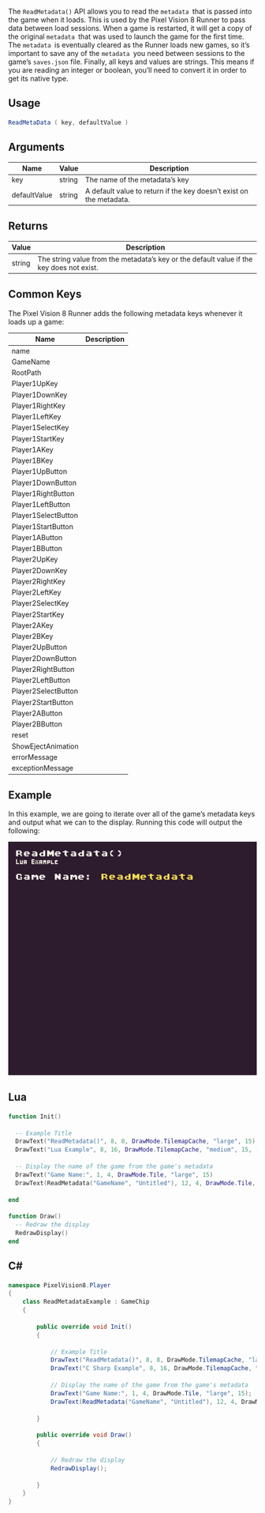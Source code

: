 The `ReadMetadata()` API allows you to read the `metadata `that is passed into the game when it loads. This is used by the Pixel Vision 8 Runner to pass data between load sessions. When a game is restarted, it will get a copy of the original `metadata `that was used to launch the game for the first time. The `metadata `is eventually cleared as the Runner loads new games, so it’s important to save any of the `metadata `you need between sessions to the game’s `saves.json` file. Finally, all keys and values are strings. This means if you are reading an integer or boolean, you’ll need to convert it in order to get its native type.

## Usage

```csharp
ReadMetaData ( key, defaultValue )
```

## Arguments

| Name         | Value  | Description                                                          |
|--------------|--------|----------------------------------------------------------------------|
| key          | string | The name of the metadata’s key                                       |
| defaultValue | string | A default value to return if the key doesn’t exist on the metadata\. |

## Returns

| Value  | Description                                                                               |
|--------|-------------------------------------------------------------------------------------------|
| string | The string value from the metadata’s key or the default value if the key does not exist\. |

## Common Keys

The Pixel Vision 8 Runner adds the following metadata keys whenever it loads up a game:

| Name                | Description |
|---------------------|-------------|
| name                |             |
| GameName            |             |
| RootPath            |             |
| Player1UpKey        |             |
| Player1DownKey      |             |
| Player1RightKey     |             |
| Player1LeftKey      |             |
| Player1SelectKey    |             |
| Player1StartKey     |             |
| Player1AKey         |             |
| Player1BKey         |             |
| Player1UpButton     |             |
| Player1DownButton   |             |
| Player1RightButton  |             |
| Player1LeftButton   |             |
| Player1SelectButton |             |
| Player1StartButton  |             |
| Player1AButton      |             |
| Player1BButton      |             |
| Player2UpKey        |             |
| Player2DownKey      |             |
| Player2RightKey     |             |
| Player2LeftKey      |             |
| Player2SelectKey    |             |
| Player2StartKey     |             |
| Player2AKey         |             |
| Player2BKey         |             |
| Player2UpButton     |             |
| Player2DownButton   |             |
| Player2RightButton  |             |
| Player2LeftButton   |             |
| Player2SelectButton |             |
| Player2StartButton  |             |
| Player2AButton      |             |
| Player2BButton      |             |
| reset               |             |
| ShowEjectAnimation  |             |
| errorMessage        |             |
| exceptionMessage    |             |

## Example

In this example, we are going to iterate over all of the game’s metadata keys and output what we can to the display. Running this code will output the following:

![image alt text](images/ReadMetadataOutput.png)

## Lua

```lua
function Init()

  -- Example Title
  DrawText("ReadMetadata()", 8, 8, DrawMode.TilemapCache, "large", 15)
  DrawText("Lua Example", 8, 16, DrawMode.TilemapCache, "medium", 15, -4)
  
  -- Display the name of the game from the game's metadata
  DrawText("Game Name:", 1, 4, DrawMode.Tile, "large", 15)
  DrawText(ReadMetadata("GameName", "Untitled"), 12, 4, DrawMode.Tile, "large", 14)

end

function Draw()
  -- Redraw the display
  RedrawDisplay()
end
```



## C#

```csharp
namespace PixelVision8.Player
{
    class ReadMetadataExample : GameChip
    {

        public override void Init()
        {

            // Example Title
            DrawText("ReadMetadata()", 8, 8, DrawMode.TilemapCache, "large", 15);
            DrawText("C Sharp Example", 8, 16, DrawMode.TilemapCache, "medium", 15, -4);

            // Display the name of the game from the game's metadata
            DrawText("Game Name:", 1, 4, DrawMode.Tile, "large", 15);
            DrawText(ReadMetadata("GameName", "Untitled"), 12, 4, DrawMode.Tile, "large", 14);

        }

        public override void Draw()
        {

            // Redraw the display
            RedrawDisplay();

        }
    }
}
```

